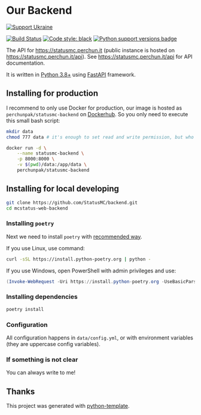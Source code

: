 # Our Backend

[![Support Ukraine](https://badgen.net/badge/support/UKRAINE/?color=0057B8&labelColor=FFD700)](https://www.gov.uk/government/news/ukraine-what-you-can-do-to-help)

[![Build Status](https://github.com/StatusMC/backend/actions/workflows/test.yml/badge.svg?branch=master)](https://github.com/StatusMC/backend/actions?query=workflow%3Atest)
[![Code style: black](https://img.shields.io/badge/code%20style-black-000000.svg)](https://github.com/psf/black)
[![Python support versions badge](https://img.shields.io/badge/python-3.8%20%7C%203.9%20%7C%203.10%20%7C%203.11-blue)](https://www.python.org/downloads/)

The API for https://statusmc.perchun.it (public instance is hosted on https://statusmc.perchun.it/api).
See https://statusmc.perchun.it/api for API documentation.

It is written in [Python 3.8+](https://www.python.org) using [FastAPI](https://fastapi.tiangolo.com/)
framework.

## Installing for production

I recommend to only use Docker for production, our image is hosted as `perchunpak/statusmc-backend` on
[Dockerhub](https://hub.docker.com/repository/docker/perchunpak/statusmc-backend/general). So you only
need to execute this small bash script:

```bash
mkdir data
chmod 777 data # it's enough to set read and write permission, but who cares

docker run -d \
    --name statusmc-backend \
    -p 8000:8000 \
    -v $(pwd)/data:/app/data \
    perchunpak/statusmc-backend
```

## Installing for local developing

```bash
git clone https://github.com/StatusMC/backend.git
cd mcstatus-web-backend
```

### Installing `poetry`

Next we need to install `poetry` with [recommended way](https://python-poetry.org/docs/master/#installation).

If you use Linux, use command:

```bash
curl -sSL https://install.python-poetry.org | python -
```

If you use Windows, open PowerShell with admin privileges and use:

```powershell
(Invoke-WebRequest -Uri https://install.python-poetry.org -UseBasicParsing).Content | python -
```

### Installing dependencies

```bash
poetry install
```

### Configuration

All configuration happens in `data/config.yml`, or with environment variables (they are uppercase
config variables).

### If something is not clear

You can always write to me!

## Thanks

This project was generated with [python-template](https://github.com/PerchunPak/python-template).
